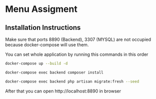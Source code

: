 # Menu Assigment

## Installation Instructions

Make sure that ports 8890 (Backend), 3307 (MYSQL) are not occupied because docker-compose will use them.

You can set whole application by running this commands in this order

```sh
docker-compose up --build -d

docker-compose exec backend composer install

docker-compose exec backend php artisan migrate:fresh --seed

```
After that you can open http://localhost:8890 in browser

